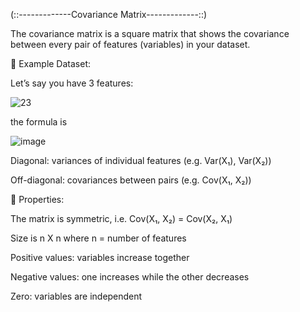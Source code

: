 (::-------------Covariance Matrix-------------::)

The covariance matrix is a square matrix that shows the covariance between every pair of features (variables) in your dataset.

🔢 Example Dataset:

Let’s say you have 3 features:

![23](https://github.com/user-attachments/assets/1d5571e9-00ae-4749-86fd-1bad5f2051a2)

the formula is 

![image](https://github.com/user-attachments/assets/e5d73522-a6da-4858-be34-9780430fa967)

Diagonal: variances of individual features (e.g. Var(X₁), Var(X₂))

Off-diagonal: covariances between pairs (e.g. Cov(X₁, X₂))

📌 Properties:

The matrix is symmetric, i.e. Cov(X₁, X₂) = Cov(X₂, X₁)

Size is n X n where n = number of features

Positive values: variables increase together

Negative values: one increases while the other decreases

Zero: variables are independent

